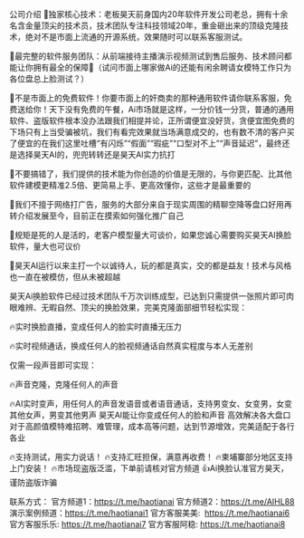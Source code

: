 公司介绍
📼独家核心技术：老板昊天前身国内20年软件开发公司老总，拥有十余名含金量顶尖的技术员，技术团队专注科技领域20年，重金砸出来的顶级克隆技术，绝对不是市面上流通的开源系统，效果随时可以联系客服测试。

📼最完整的软件服务团队：从前端接待主播演示视频测试到售后服务、技术顾问都能让你拥有最全的保障🌊（试问市面上哪家做Ai的还能有闲余聘请女模特工作只为各位盘总上脸测试？）

📼不是市面上的免费软件！你要市面上的奸商卖的那种通用软件请你联系客服，免费送给你！天下没有免费的午餐，Ai市场就是这样，一分价钱一分货，普通的通用软件、盗版软件根本没办法跟我们相提并论，正所谓便宜没好货，贪便宜图免费的下场只有上当受骗被坑，我们有看完效果就当场满意成交的，也有数不清的客户买了便宜的在我们这里吐槽“有闪烁”“假面”“瑕疵”“口型对不上”“声音延迟”，最终还是选择昊天AI的，兜兜转转还是昊天AI实力抗打

📼不要搞错了，我们提供的技术能为你创造的价值是无限的，与你更匹配、比其他软件建模更精准2.5倍、更简易上手、更高效懂你，这些才是最重要的

📼我们不擅于网络打广告，服务的大部分来自于现实周围的精聊空降等盘口好用再转介绍发展至今，目前正在摸索如何强化推广自己

📼规矩是死的人是活的，老客户模型量大可谈价，如果您诚心需要购买昊天AI换脸软件，量大也可议价

📼昊天AI运行以来主打一个以诚待人，玩的都是真实，交的都是益友！技术与风格也一直在被模仿，但从未被超越

昊天Ai换脸软件已经过技术团队千万次训练成型，已达到只需提供一张照片即可肉眼难辨、无暇自然、顶尖的换脸效果，完美克隆面部细节轻松实现：

🔥实时换脸直播，变成任何人的脸实时直播无压力

🔥实时视频通话，换成任何人的脸视频通话自然真实程度与本人无差别

仅需一段声音即可实现：

🔥声音克隆，克隆任何人的声音

🔥AI实时变声，用任何人的声音发语音或者语音通话，支持男变女、女变男，女变其他女声，男变其他男声
昊天AI能让你变成任何人的脸和声音
高效解决各大盘口对于高颜值模特难招聘、难管理，成本高等问题，达到节源增效，完美适配于各行各业

🔥支持测试，用实力说话！
🔥支持汇旺担保，满意再收费！
🔥柬埔寨部分地区支持上门安装！
🔥市场现盗版泛滥，下单前请核对官方频道
👍Ai换脸认准官方昊天，谨防盗版诈骗

联系方式：
官方频道1：https://t.me/haotianai
官方频道2：https://t.me/AIHL88
演示案例频道：https://t.me/haotianai1
官方客服美美:  https://t.me/haotianai6
官方客服乐乐: https://t.me/haotianai7
官方客服阿稳: https://t.me/haotianai8

